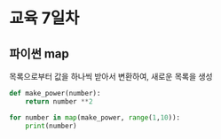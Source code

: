# 교육 7일차

## 파이썬 map

목록으로부터 값을 하나씩 받아서 변환하여, 새로운 
목록을 생성


```python
def make_power(number):
    return number **2

for number in map(make_power, range(1,10)):
    print(number)
```